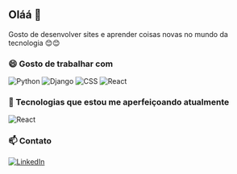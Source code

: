 ## Oláá 👋

Gosto de desenvolver sites e aprender coisas novas no mundo da tecnologia 😊😊

### 😄 Gosto de trabalhar com

<div display="flex">
  <img src="https://img.shields.io/badge/Python-3776AB?style=for-the-badge&logo=python&logoColor=white" alt="Python"/>
  <img src="https://img.shields.io/badge/Django-092E20?style=for-the-badge&logo=django&logoColor=white" alt="Django"/>
  <img src="https://img.shields.io/badge/css3-%231572B6.svg?style=for-the-badge&logo=css3&logoColor=white" alt="CSS"/>
  <img src="https://img.shields.io/badge/react-%2320232a.svg?style=for-the-badge&logo=react&logoColor=%2361DAFB" alt="React"/>
</div>


### 🤔 Tecnologias que estou me aperfeiçoando atualmente

<div display="flex">
  <img src="https://img.shields.io/badge/react-%2320232a.svg?style=for-the-badge&logo=react&logoColor=%2361DAFB" alt="React"/>
</div>

### 📫 Contato

<div display="flex">
  <a href="https://www.linkedin.com/in/marcus-vin%C3%ADcius-carvalho-alves-ab31341a8/">
    <img src="https://img.shields.io/badge/linkedin-%230077B5.svg?style=for-the-badge&logo=linkedin&logoColor=white" alt="LinkedIn"/>
  </a>
</div>
